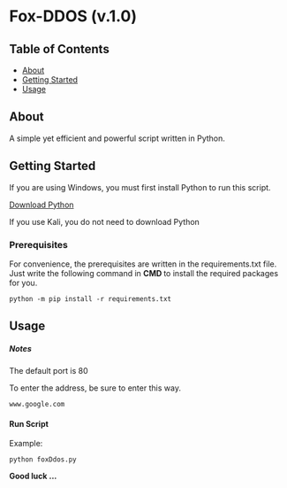 # Fox-DDOS (v.1.0)

## Table of Contents

- [About](#about)
- [Getting Started](#getting_started)
- [Usage](#usage)

## About <a name = "about"></a>

A simple yet efficient and powerful script written in Python.

## Getting Started <a name = "getting_started"></a>

 If you are using Windows, you must first install Python to run this script.

 <a href="https://www.python.org/downloads/">Download Python</a>

If you use Kali, you do not need to download Python


### Prerequisites

For convenience, the prerequisites are written in the requirements.txt file. Just write the following command in <b> CMD </b> to install the required packages for you.

```
python -m pip install -r requirements.txt
```

 
## Usage <a name = "usage"></a>

##### Notes
The default port is 80

To enter the address, be sure to enter this way.

```
www.google.com
```
#### Run Script

Example: 
```
python foxDdos.py
```
<b>Good luck ...</b>